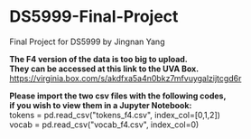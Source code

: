 # DS5999-Final-Project
Final Project for DS5999 by Jingnan Yang

**The F4 version of the data is too big to upload.**<br>
**They can be accessed at this link to the UVA Box.**<br/>
https://virginia.box.com/s/akdfxa5a4n0bkz7mfvuygalzijtcgd6r

**Please import the two csv files with the following codes,**<br>
**if you wish to view them in a Jupyter Notebook:**<br>
tokens = pd.read_csv("tokens_f4.csv", index_col=[0,1,2])<br>
vocab = pd.read_csv("vocab_f4.csv", index_col=0)
